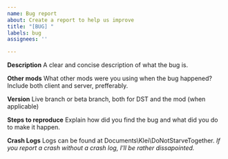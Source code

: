 ```yaml
---
name: Bug report
about: Create a report to help us improve
title: "[BUG] "
labels: bug
assignees: ''

---
```


**Description**
A clear and concise description of what the bug is.

**Other mods**
What other mods were you using when the bug happened? Include both client and server, prefferably.

**Version**
Live branch or beta branch, both for DST and the mod (when applicable)

**Steps to reproduce**
Explain how did you find the bug and what did you do to make it happen.

**Crash Logs**
Logs can be found at Documents\Klei\DoNotStarveTogether.
*If you report a crash without a crash log, I'll be rather dissapointed.*

